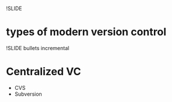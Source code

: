 !SLIDE 
# types of modern version control #

!SLIDE bullets incremental
# Centralized VC #
* CVS
* Subversion


